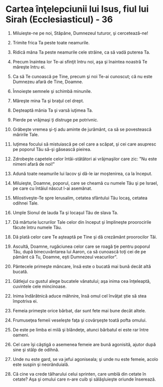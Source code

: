 # Cartea &#238;n&#355;elepciunii lui Isus, fiul lui Sirah (Ecclesiasticul) - 36

1. Miluieşte-ne pe noi, Stăpâne, Dumnezeul tuturor, şi cercetează-ne! 

2. Trimite frica Ta peste toate neamurile. 

3. Ridică mâna Ta peste neamurile cele străine, ca să vadă puterea Ta. 

4. Precum înaintea lor Te-ai sfinţit întru noi, aşa şi înaintea noastră Te măreşte întru ei. 

5. Ca să Te cunoască pe Tine, precum şi noi Te-ai cunoscut; că nu este Dumnezeu afară de Tine, Doamne. 

6. Înnoieşte semnele şi schimbă minunile. 

7. Măreşte mina Ta şi braţul cel drept. 

8. Deşteaptă mânia Ta şi varsă iuţimea Ta. 

9. Pierde pe vrăjmaşi ţi distruge pe potrivnic. 

10. Grăbeşte vremea şi-ţi adu aminte de jurământ, ca să se povestească măririle Tale. 

11. Iuţimea focului să mistuiască pe cel care a scăpat, şi cei care asupresc pe poporul Tău să-şi găsească pieirea. 

12. Zdrobeşte capetele celor întâi-stătători ai vrăjmaşilor care zic: "Nu este nimeni afară de noi!" 

13. Adună toate neamurile lui Iacov şi dă-le iar moştenirea, ca la început. 

14. Miluieşte, Doamne, poporul, care se cheamă cu numele Tău şi pe Israel, pe care cu întâiul născut l-ai asemănat. 

15. Milostiveşte-Te spre Ierusalim, cetatea sfântului Tău locaş, cetatea odihnei Tale. 

16. Umple Sionul de lauda Ta şi locaşul Tău de slava Ta. 

17. Dă mărturie lucrurilor Tale celor din început şi împlineşte proorocirile făcute întru numele Tău. 

18. Dă plată celor care Te aşteaptă pe Tine şi dă crezământ proorocilor Tăi. 

19. Ascultă, Doamne, rugăciunea celor care se roagă ţie pentru poporul Tău, după binecuvântarea lui Aaron, ca să cunoască toţi cei de pe pământ că Tu, Doamne, eşti Dumnezeul veacurilor". 

20. Pântecele primeşte mâncare, însă este o bucată mai bună decât altă bucată. 

21. Gâtlejul cu gustul alege bucatele vânatului; aşa inima cea înţeleaptă, cuvintele cele mincinoase. 

22. Inima îndărătnică aduce mâhnire, însă omul cel învăţat ştie să stea împotriva ei. 

23. Femeia primeşte orice bărbat, dar sunt fete mai bune decât altele. 

24. Frumuseţea femeii veseleşte faţa şi covârşeşte toată pofta omului. 

25. De este pe limba ei milă şi blândeţe, atunci bărbatul ei este rar între oameni. 

26. Cel care îşi câştigă o asemenea femeie are bună agonisită, ajutor după sine şi stâlp de odihnă. 

27. Unde nu este gard, se va jefui agoniseala; şi unde nu este femeie, acolo este suspin şi neorânduială. 

28. Că cine va crede tâlharului celui sprinten, care umblă din cetate în cetate? Aşa şi omului care n-are cuib şi sălăşluieşte oriunde înserează. 

